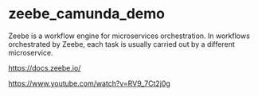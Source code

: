 # zeebe_camunda_demo
Zeebe is a workflow engine for microservices orchestration.
In workflows orchestrated by Zeebe, each task is usually carried out by a different microservice.

https://docs.zeebe.io/

https://www.youtube.com/watch?v=RV9_7Ct2j0g
